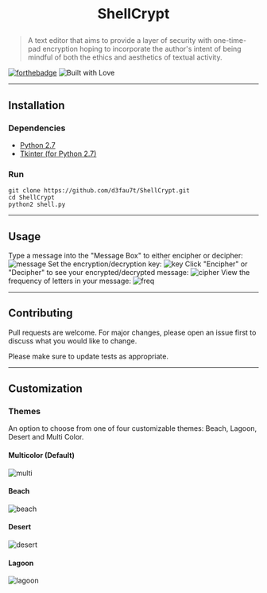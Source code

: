# <p align="center"> ShellCrypt </p>
> A text editor that aims to provide a layer of security with one-time-pad encryption hoping to incorporate the author's intent of being mindful of both the ethics and aesthetics of textual activity.

[![forthebadge](https://forthebadge.com/images/badges/made-with-python.svg)](https://python.org)
![Built with Love](https://forthebadge.com/images/badges/built-with-love.svg)


---

## Installation
### Dependencies
* [Python 2.7](https://www.python.org/downloads/)
* [Tkinter (for Python 2.7)](https://docs.python.org/2/library/tkinter.html#module-Tkinter)

### Run
```
git clone https://github.com/d3fau7t/ShellCrypt.git
cd ShellCrypt
python2 shell.py
```

---

## Usage

Type a message into the "Message Box" to either encipher or decipher:
![message](images/example-msg-0.png)
Set the encryption/decryption key:
![key](images/example-msg-1.png)
Click "Encipher" or "Decipher" to see your encrypted/decrypted message:
![cipher](images/example-msg-2.png)
View the frequency of letters in your message:
![freq](images/example-msg-3.png)

---

## Contributing
Pull requests are welcome. For major changes, please open an issue first to discuss what you would like to change.

Please make sure to update tests as appropriate.

---

## Customization
### Themes
An option to choose from one of four customizable themes: Beach, Lagoon, Desert and Multi Color.
#### Multicolor (Default)
![multi](images/multi.png)
#### Beach
![beach](images/beach.png)
#### Desert
![desert](images/desert.png)
#### Lagoon
![lagoon](images/lagoon.png)
